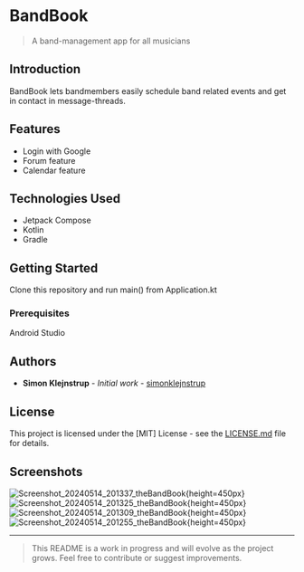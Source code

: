 # BandBook

> A band-management app for all musicians

## Introduction

BandBook lets bandmembers easily schedule band related events and get in contact in message-threads.

## Features

- Login with Google
- Forum feature
- Calendar feature

## Technologies Used

- Jetpack Compose
- Kotlin
- Gradle

## Getting Started

Clone this repository and run main() from Application.kt

### Prerequisites

Android Studio

## Authors

- **Simon Klejnstrup** - *Initial work* - [simonklejnstrup](https://github.com/simonklejnstrup)

## License

This project is licensed under the [MIT] License - see the [LICENSE.md](LICENSE.md) file for details.



## Screenshots

![Screenshot_20240514_201337_theBandBook](https://github.com/simonklejnstrup/BandBookAndroid/assets/63997120/30aa6a84-0e34-464b-a930-73c9aab50529){height=450px}
![Screenshot_20240514_201325_theBandBook](https://github.com/simonklejnstrup/BandBookAndroid/assets/63997120/ef062545-4d38-4423-96d4-30026c419d41){height=450px}
![Screenshot_20240514_201309_theBandBook](https://github.com/simonklejnstrup/BandBookAndroid/assets/63997120/6ddf9ea5-1586-4bde-8c95-20c09e4274ef){height=450px}
![Screenshot_20240514_201255_theBandBook](https://github.com/simonklejnstrup/BandBookAndroid/assets/63997120/f3936249-e6ff-45e3-9deb-3afffc1deeaa){height=450px}


---

> This README is a work in progress and will evolve as the project grows. Feel free to contribute or suggest improvements.
